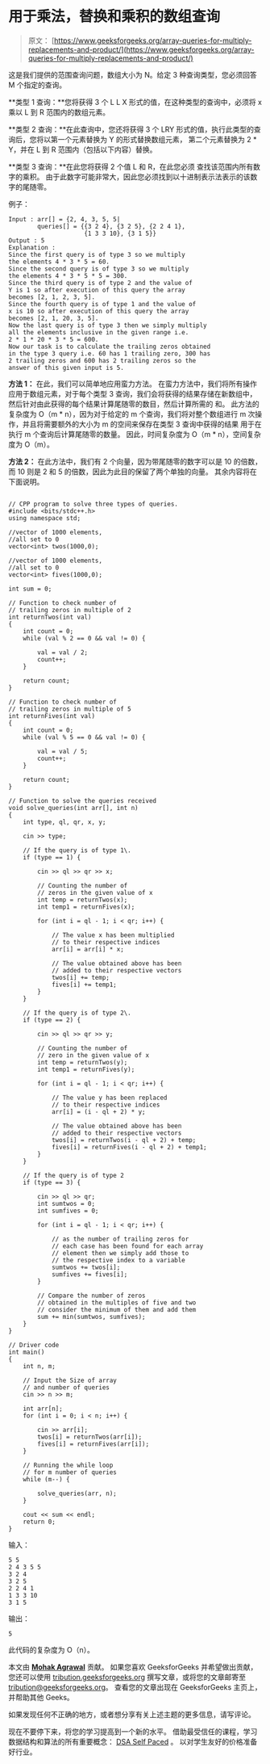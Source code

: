 # 用于乘法，替换和乘积的数组查询

> 原文： [https://www.geeksforgeeks.org/array-queries-for-multiply-replacements-and-product/](https://www.geeksforgeeks.org/array-queries-for-multiply-replacements-and-product/)

这是我们提供的范围查询问题，数组大小为 N。给定 3 种查询类型，您必须回答 M 个指定的查询。

**类型 1 查询：**您将获得 3 个 L L X 形式的值，在这种类型的查询中，必须将 x 乘以 L 到 R 范围内的数组元素。

**类型 2 查询：**在此查询中，您还将获得 3 个 LRY 形式的值，执行此类型的查询后，您将以第一个元素替换为 Y 的形式替换数组元素， 第二个元素替换为 2 * Y，并在 L 到 R 范围内（包括以下内容）替换。

**类型 3 查询：**在此您将获得 2 个值 L 和 R，在此您必须
查找该范围内所有数字的乘积。 由于此数字可能非常大，因此您必须找到以十进制表示法表示的该数字的尾随零。

例子：

```
Input : arr[] = {2, 4, 3, 5, 5|
        queries[] = {{3 2 4}, {3 2 5}, {2 2 4 1}, 
                     {1 3 3 10}, {3 1 5}}
Output : 5
Explanation : 
Since the first query is of type 3 so we multiply 
the elements 4 * 3 * 5 = 60.
Since the second query is of type 3 so we multiply 
the elements 4 * 3 * 5 * 5 = 300.
Since the third query is of type 2 and the value of 
Y is 1 so after execution of this query the array
becomes [2, 1, 2, 3, 5].
Since the fourth query is of type 1 and the value of 
x is 10 so after execution of this query the array
becomes [2, 1, 20, 3, 5].
Now the last query is of type 3 then we simply multiply 
all the elements inclusive in the given range i.e.
2 * 1 * 20 * 3 * 5 = 600.
Now our task is to calculate the trailing zeros obtained
in the type 3 query i.e. 60 has 1 trailing zero, 300 has 
2 trailing zeros and 600 has 2 trailing zeros so the 
answer of this given input is 5.

```

**方法 1：**
在此，我们可以简单地应用蛮力方法。 在蛮力方法中，我们将所有操作应用于数组元素，对于每个类型 3 查询，我们会将获得的结果存储在新数组中，然后针对由此获得的每个结果计算尾随零的数目，然后计算所需的 和。
此方法的复杂度为 O（m * n），因为对于给定的 m 个查询，我们将对整个数组进行 m 次操作，并且将需要额外的大小为 m 的空间来保存在类型 3 查询中获得的结果 用于在执行 m 个查询后计算尾随零的数量。
因此，时间复杂度为 O（m * n），空间复杂度为 O（m）。

**方法 2：**
在此方法中，我们有 2 个向量，因为带尾随零的数字可以是 10 的倍数，而 10 则是 2 和 5 的倍数，因此为此目的保留了两个单独的向量。 其余内容将在下面说明。

```

// CPP program to solve three types of queries. 
#include <bits/stdc++.h> 
using namespace std; 

//vector of 1000 elements,  
//all set to 0 
vector<int> twos(1000,0); 

//vector of 1000 elements,  
//all set to 0  
vector<int> fives(1000,0); 

int sum = 0; 

// Function to check number of 
// trailing zeros in multiple of 2 
int returnTwos(int val) 
{ 
    int count = 0; 
    while (val % 2 == 0 && val != 0) { 

        val = val / 2; 
        count++; 
    } 

    return count; 
} 

// Function to check number of 
// trailing zeros in multiple of 5 
int returnFives(int val) 
{ 
    int count = 0; 
    while (val % 5 == 0 && val != 0) { 

        val = val / 5; 
        count++; 
    } 

    return count; 
} 

// Function to solve the queries received 
void solve_queries(int arr[], int n) 
{ 
    int type, ql, qr, x, y; 

    cin >> type; 

    // If the query is of type 1\. 
    if (type == 1) { 

        cin >> ql >> qr >> x; 

        // Counting the number of 
        // zeros in the given value of x 
        int temp = returnTwos(x); 
        int temp1 = returnFives(x); 

        for (int i = ql - 1; i < qr; i++) { 

            // The value x has been multiplied 
            // to their respective indices 
            arr[i] = arr[i] * x; 

            // The value obtained above has been 
            // added to their respective vectors 
            twos[i] += temp; 
            fives[i] += temp1; 
        } 
    } 

    // If the query is of type 2\. 
    if (type == 2) { 

        cin >> ql >> qr >> y; 

        // Counting the number of 
        // zero in the given value of x 
        int temp = returnTwos(y); 
        int temp1 = returnFives(y); 

        for (int i = ql - 1; i < qr; i++) { 

            // The value y has been replaced 
            // to their respective indices 
            arr[i] = (i - ql + 2) * y; 

            // The value obtained above has been 
            // added to their respective vectors 
            twos[i] = returnTwos(i - ql + 2) + temp; 
            fives[i] = returnFives(i - ql + 2) + temp1; 
        } 
    } 

    // If the query is of type 2 
    if (type == 3) { 

        cin >> ql >> qr; 
        int sumtwos = 0; 
        int sumfives = 0; 

        for (int i = ql - 1; i < qr; i++) { 

            // as the number of trailing zeros for 
            // each case has been found for each array  
            // element then we simply add those to 
            // the respective index to a variable 
            sumtwos += twos[i]; 
            sumfives += fives[i]; 
        } 

        // Compare the number of zeros 
        // obtained in the multiples of five and two 
        // consider the minimum of them and add them 
        sum += min(sumtwos, sumfives); 
    } 
} 

// Driver code 
int main() 
{ 
    int n, m; 

    // Input the Size of array 
    // and number of queries 
    cin >> n >> m; 

    int arr[n]; 
    for (int i = 0; i < n; i++) { 

        cin >> arr[i]; 
        twos[i] = returnTwos(arr[i]); 
        fives[i] = returnFives(arr[i]); 
    } 

    // Running the while loop 
    // for m number of queries 
    while (m--) { 

        solve_queries(arr, n); 
    } 

    cout << sum << endl; 
    return 0; 
} 

```

输入：

```
5 5
2 4 3 5 5
3 2 4
3 2 5
2 2 4 1
1 3 3 10
3 1 5

```

输出：

```
5

```

此代码的复杂度为 O（n）。

本文由 [**Mohak Agrawal**](https://auth.geeksforgeeks.org/profile.php?user=agrawalmohak99&list=practice) 贡献。 如果您喜欢 GeeksforGeeks 并希望做出贡献，您还可以使用 [tribution.geeksforgeeks.org](http://www.contribute.geeksforgeeks.org) 撰写文章，或将您的文章邮寄至 tribution@geeksforgeeks.org。 查看您的文章出现在 GeeksforGeeks 主页上，并帮助其他 Geeks。

如果发现任何不正确的地方，或者想分享有关上述主题的更多信息，请写评论。

现在不要停下来，将您的学习提高到一个新的水平。 借助最受信任的课程，学习数据结构和算法的所有重要概念： [DSA Self Paced](https://practice.geeksforgeeks.org/courses/dsa-self-paced?utm_source=geeksforgeeks&utm_medium=article&utm_campaign=gfg_article_dsa_content_bottom) 。 以对学生友好的价格准备好行业。